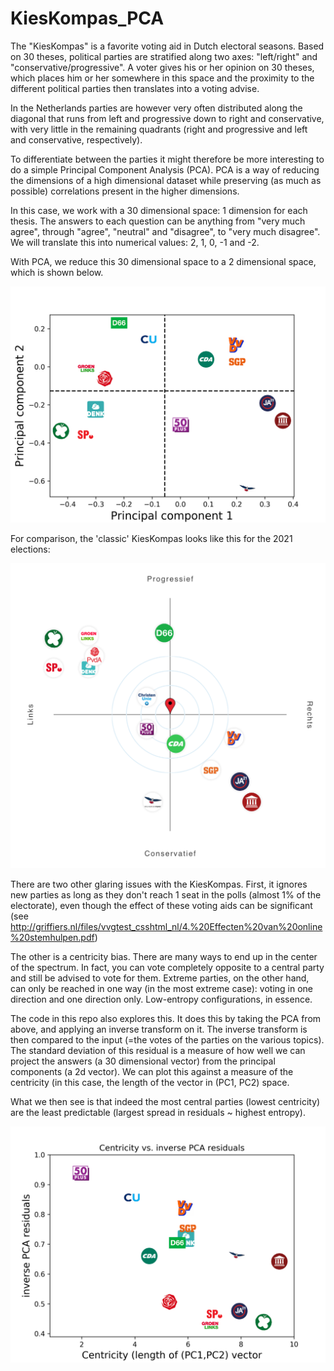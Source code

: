 # KiesKompas_PCA
The "KiesKompas" is a favorite voting aid in Dutch electoral seasons. Based on 30 theses, political parties are stratified along two axes: "left/right" and "conservative/progressive". A voter gives his or her opinion on 30 theses, which places him or her somewhere in this space and the proximity to the different political parties then translates into a voting advise.

In the Netherlands parties are however very often distributed along the diagonal that runs from left and progressive down to right and conservative, with very little in the remaining quadrants (right and progressive and left and conservative, respectively). 

To differentiate between the parties it might therefore be more interesting to do a simple Principal Component Analysis (PCA). PCA is a way of reducing the dimensions of a high dimensional dataset while preserving (as much as possible) correlations present in the higher dimensions.

In this case, we work with a 30 dimensional space: 1 dimension for each thesis. The answers to each question can be anything from "very much agree", through "agree", "neutral" and "disagree", to "very much disagree". We will translate this into numerical values: 2, 1, 0, -1 and -2. 

With PCA, we reduce this 30 dimensional space to a 2 dimensional space, which is shown below. 


![PCA of dutch political parties](https://github.com/Josha91/KiesKompas_PCA/blob/main/kieskompas_PCA.png)

For comparison, the 'classic' KiesKompas looks like this for the 2021 elections:

![Classic KiesKompas](https://github.com/Josha91/KiesKompas_PCA/blob/main/kieskompas_original.png)

There are two other glaring issues with the KiesKompas. First, it ignores new parties as long as they don't reach 1 seat in the polls (almost 1% of the electorate), even though the effect of these voting aids can be significant (see http://griffiers.nl/files/vvgtest_csshtml_nl/4.%20Effecten%20van%20online%20stemhulpen.pdf)

The other is a centricity bias. There are many ways to end up in the center of the spectrum. In fact, you can vote completely opposite to a central party and still be advised to vote for them. 
Extreme parties, on the other hand, can only be reached in one way (in the most extreme case): voting in one direction and one direction only. Low-entropy configurations, in essence. 

The code in this repo also explores this. It does this by taking the PCA from above, and applying an inverse transform on it. The inverse transform is then compared to the input (=the votes of the parties on the various topics). The standard deviation of this residual is a measure of how well we can project the answers (a 30 dimensional vector) from the principal components (a 2d vector). We can plot this against a measure of the centricity (in this case, the length of the vector in (PC1, PC2) space. 

What we then see is that indeed the most central parties (lowest centricity) are the least predictable (largest spread in residuals ~ highest entropy). 


![Centricity vs entropy](https://github.com/Josha91/KiesKompas_PCA/blob/main/centricity_vs_inverse_pca_residuals.png)
